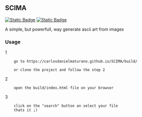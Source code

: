 ## SCIMA

[![Static Badge](https://img.shields.io/badge/License-MIT-green)](https://github.com/CarlosDanielMaturano/SCIMA/blob/master/LICENSE)
[![Static Badge](https://img.shields.io/badge/yarn-1.22.21-blue)]()

A simple, but powerfull, way generate ascii art from images

### Usage

1

```
    go to https://carlosdanielmaturano.github.io/SCIMA/build/

    or clone the project and follow the step 2
```

2

```
    open the build/index.html file on your browser
```

3

```
    click on the "search" button an select your file
    thats it ;)
```
